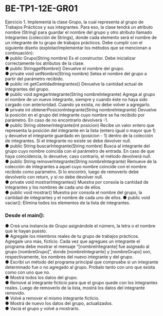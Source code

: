 # BE-TP1-12E-GR01

Ejercicio 1.
Implementá la clase Grupo, la cual representa al grupo de Trabajos Prácticos y sus integrantes. Para eso, la clase tendrá un atributo nombre (String) para guardar  el nombre del grupo y otro atributo llamado integrantes (colección de Strings), donde cada elemento será el nombre de un integrante de tu grupo de trabajos prácticos. Debe cumplir con el siguiente diseño (explotar/implementar los métodos que se mencionan a
continuación): <br>
● public Grupo(String nombre) 
Es el constructor. Debe inicializar correctamente los atributos de la clase.<br>
● public StringgetNombre()
Devuelve el nombre del grupo.<br>
● private void setNombre(String nombre)
Setea el nombre del grupo a partir del parámetro recibido.<br>
● public int getCantidadIntegrantes()
Devuelve la cantidad actual de integrantes del grupo. <br>
● public void agregarIntegrante(String nombreIntegrante)
Agrega al grupo el nombre de un nuevo integrante, siempre y cuando éste no
haya sido cargado con anterioridad. Cuando ya exista, no debe volver a
agregarlo.<br>
● private int obtenerPosicionIntegrante(String nombreIntegrante)
Devuelve la posición en el grupo del integrante cuyo nombre se ha recibido por
parámetro. En caso de no encontrarlo devolverá -1.<br>
● public String obtenerIntegrante(int posicion)
Recibe un valor entero que representa la posición del integrante en la lista (entero igual o mayor que 1) y devuelve el integrante guardado en (posicion - 1) dentro de la colección de integrantes. Si el integrante no existe se debe devolver null.<br>
● public String buscarIntegrante(String nombre)
Busca al integrante del grupo cuyo nombre coincida con el parámetro de
entrada. En caso de que haya coincidencia, lo devuelve; caso contrario, el
método devolverá null.<br>
● public String removerIntegrante(String nombreIntegrante)
Remueve de la colección de integrantes a aquel cuyo nombre coincide con el
nombre recibido como parámetro. Si lo encontró, luego de removerlo debe
devolverlo con return, y si no debe devolver null.<br>
● private void mostrarIntegrantes()
Muestra por consola la cantidad de integrantes y los nombres de cada uno de
ellos.<br>
● public void mostrar()
Muestra por consola el nombre del grupo, la cantidad de integrantes y el
nombre de cada uno de ellos.
● public void vaciar(): Elimina todos los elementos de la lista de integrantes.<br>

<h3>Desde el main():</h3>
● Creá una instancia de Grupo asignándole el número, la letra o el nombre que le
hayan puesto.<br>
● Agregale los miembros reales de tu grupo de trabajos prácticos. Agregale uno
más, ficticio. Cada vez que agregues un integrante el programa debe mostrar el
mensaje “[nombreIntegrante] fue asignado al grupo [nombreGrupo]”, donde
[nombreIntegrante] y [nombreGrupo] son, respectivamente, los nombres del
nuevo integrante y del grupo.<br>
● Escribí un método del programa principal que compruebe si un integrante
determinado fue o no agregado al grupo. Probalo tanto con uno que exista
como con uno que no.<br>
● Mostrá todos los datos del grupo.<br>
● Remové al integrante ficticio para que el grupo quede con los integrantes
reales. Luego de removerlo de la lista, mostrá los datos del integrante
removido.<br>
● Volvé a remover el mismo integrante ficticio.<br>
● Mostrá de nuevo los datos del grupo, actualizados.<br>
● Vaciá el grupo y volvé a mostrarlo.<br>
